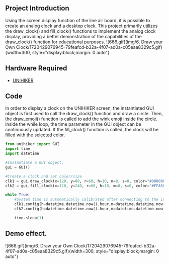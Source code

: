 ## Project Introduction
Using the screen display function of the line air board, it is possible to create an analog clock and a desktop clock. This project primarily utilizes the draw_clock() and fill_clock() functions to implement the analog clock display, providing a better demonstration of the capabilities of the draw_clock() function for educational purposes.
![666.gif](img/6. Draw your Own Clock/1720429076945-79feafcd-b32a-4f07-ad0a-c05eaa8329c5.gif){width=300, style="display:block;margin: 0 auto"} 

## Hardware Required

- [UNIHIKER](https://www.dfrobot.com/product-2691.html)
## Code
In order to display a clock on the UNIHIKER screen, the instantiated GUI object is first used to call the draw_clock() function and draw a circle. Then, the draw_emoji() function is called to add the wink emoji inside the circle. Inside the while loop, the time parameter in the GUI object can be continuously updated. If the fill_clock() function is called, the clock will be filled with the selected color.
```python
from unihiker import GUI
import time
import datetime

#Instantiate a GUI object.
gui = GUI() 

#Create a clock and set color/size
clk1 = gui.draw_clock(x=120, y=80, r=60, h=10, m=8, s=0, color="#000000")
clk2 = gui.fill_clock(x=120, y=240, r=60, h=10, m=8, s=0, color="#FFA500", fill="#FFFF66")

while True:
    #System time is automatically calibrated after connecting to the internet.
    clk1.config(h=datetime.datetime.now().hour,m=datetime.datetime.now().minute,s=datetime.datetime.now().second)
    clk2.config(h=datetime.datetime.now().hour,m=datetime.datetime.now().minute,s=datetime.datetime.now().second)

    time.sleep(1)
```
## Demo effect.
![666.gif](img/6. Draw your Own Clock/1720429076945-79feafcd-b32a-4f07-ad0a-c05eaa8329c5.gif){width=300, style="display:block;margin: 0 auto"}
